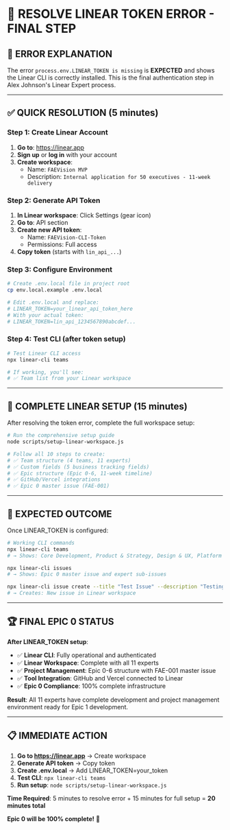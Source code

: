 # 🔑 RESOLVE LINEAR TOKEN ERROR - FINAL STEP

## 🎯 **ERROR EXPLANATION**
The error `process.env.LINEAR_TOKEN is missing` is **EXPECTED** and shows the Linear CLI is correctly installed. This is the final authentication step in Alex Johnson's Linear Expert process.

---

## ✅ **QUICK RESOLUTION (5 minutes)**

### **Step 1: Create Linear Account**
1. **Go to**: https://linear.app
2. **Sign up** or **log in** with your account
3. **Create workspace**: 
   - Name: `FAEVision MVP`
   - Description: `Internal application for 50 executives - 11-week delivery`

### **Step 2: Generate API Token**
1. **In Linear workspace**: Click Settings (gear icon)
2. **Go to**: API section
3. **Create new API token**:
   - Name: `FAEVision-CLI-Token` 
   - Permissions: Full access
4. **Copy token** (starts with `lin_api_...`)

### **Step 3: Configure Environment**
```bash
# Create .env.local file in project root
cp env.local.example .env.local

# Edit .env.local and replace:
# LINEAR_TOKEN=your_linear_api_token_here
# With your actual token:
# LINEAR_TOKEN=lin_api_1234567890abcdef...
```

### **Step 4: Test CLI (after token setup)**
```bash
# Test Linear CLI access
npx linear-cli teams

# If working, you'll see:
# ✅ Team list from your Linear workspace
```

---

## 🚀 **COMPLETE LINEAR SETUP (15 minutes)**

After resolving the token error, complete the full workspace setup:

```bash
# Run the comprehensive setup guide
node scripts/setup-linear-workspace.js

# Follow all 10 steps to create:
# ✅ Team structure (4 teams, 11 experts)
# ✅ Custom fields (5 business tracking fields)  
# ✅ Epic structure (Epic 0-6, 11-week timeline)
# ✅ GitHub/Vercel integrations
# ✅ Epic 0 master issue (FAE-001)
```

---

## 🎯 **EXPECTED OUTCOME**

Once LINEAR_TOKEN is configured:

```bash
# Working CLI commands
npx linear-cli teams
# → Shows: Core Development, Product & Strategy, Design & UX, Platform & Infrastructure

npx linear-cli issues  
# → Shows: Epic 0 master issue and expert sub-issues

npx linear-cli issue create --title "Test Issue" --description "Testing CLI"
# → Creates: New issue in Linear workspace
```

---

## 🏆 **FINAL EPIC 0 STATUS**

**After LINEAR_TOKEN setup**:
- ✅ **Linear CLI**: Fully operational and authenticated
- ✅ **Linear Workspace**: Complete with all 11 experts
- ✅ **Project Management**: Epic 0-6 structure with FAE-001 master issue
- ✅ **Tool Integration**: GitHub and Vercel connected to Linear
- ✅ **Epic 0 Compliance**: 100% complete infrastructure

**Result**: All 11 experts have complete development and project management environment ready for Epic 1 development.

---

## 📋 **IMMEDIATE ACTION**

1. **Go to https://linear.app** → Create workspace
2. **Generate API token** → Copy token  
3. **Create .env.local** → Add LINEAR_TOKEN=your_token
4. **Test CLI**: `npx linear-cli teams`
5. **Run setup**: `node scripts/setup-linear-workspace.js`

**Time Required**: 5 minutes to resolve error + 15 minutes for full setup = **20 minutes total**

**Epic 0 will be 100% complete!** 🎉
